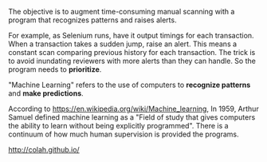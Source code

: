 The objective is to augment time-consuming manual scanning with a program that recognizes patterns and raises alerts.

For example, as Selenium runs, have it output timings for each transaction.
When a transaction takes a sudden jump, raise an alert.
This means a constant scan comparing previous history for each transaction.
The trick is to avoid inundating reviewers with more alerts than they can handle.
So the program needs to **prioritize**.

"Machine Learning" refers to the use of computers to <strong>recognize patterns</strong> and <strong>make predictions</strong>.

According to https://en.wikipedia.org/wiki/Machine_learning,
In 1959, Arthur Samuel defined machine learning as a 
"Field of study that gives computers the ability to learn without being explicitly programmed".
There is a continuum of how much human supervision is provided the programs.

http://colah.github.io/

